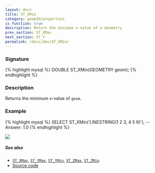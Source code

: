 ```yaml
---
layout: docs
title: ST_XMin
category: geom2D/properties
is_function: true
description: Return the minimum x-value of a Geometry
prev_section: ST_XMax
next_section: ST_Y
permalink: /docs/dev/ST_XMin/
---
```


### Signature

{% highlight mysql %}
DOUBLE ST_XMin(GEOMETRY geom);
{% endhighlight %}

### Description

Returns the minimum x-value of `geom`.

### Example

{% highlight mysql %}
SELECT ST_XMin('LINESTRING(1 2 3, 4 5 6)');
-- Answer:    1.0
{% endhighlight %}

<img class="displayed" src="../ST_XMin.png"/>

##### See also

* [`ST_XMax`](../ST_XMax), [`ST_YMax`](../ST_YMax), [`ST_YMin`](../ST_YMin), [`ST_ZMax`](../ST_ZMax), [`ST_ZMin`](../ST_ZMin)
* <a href="https://github.com/orbisgis/h2gis/blob/master/h2spatial-ext/src/main/java/org/h2gis/h2spatialext/function/spatial/properties/ST_XMin.java" target="_blank">Source code</a>
